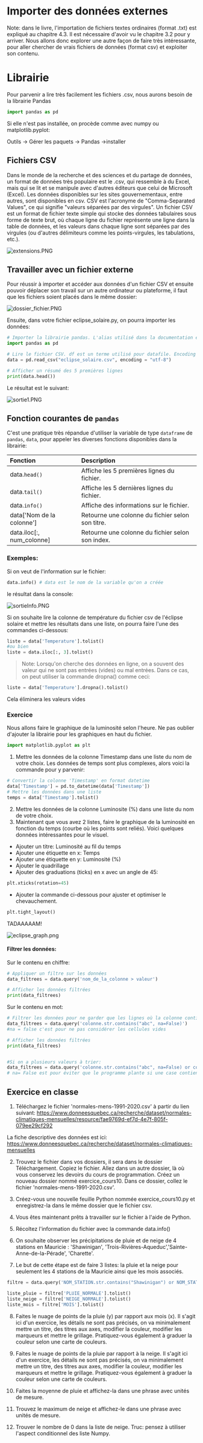 # Importer des données externes 

Note: dans le livre, l'importation de fichiers textes ordinaires (format .txt) est expliqué au chapitre 4.3. Il est nécessaire d'avoir vu le chapitre 3.2 pour y arriver. Nous allons donc explorer une autre façon de faire très intéressante, pour aller chercher de vrais fichiers de données (format csv) et exploiter son contenu.

# Librairie

Pour parvenir a lire très facilement les fichiers .csv, nous aurons besoin de la librairie Pandas
```py
import pandas as pd
```
Si elle n'est pas installée, on procède comme avec numpy ou matplotlib.pyplot:

Outils -> Gérer les paquets -> Pandas ->installer

## Fichiers CSV

Dans le monde de la recherche et des sciences et du partage de données, un format de données très populaire est le .csv, qui ressemble à du Excel, mais qui se lit et se manipule avec d'autres éditeurs que celui de Microsoft (Excel). Les données disponibles sur les sites gouvernementaux, entre autres, sont disponibles en csv.
CSV est l'acronyme de "Comma-Separated Values", ce qui signifie "valeurs séparées par des virgules". Un fichier CSV est un format de fichier texte simple qui stocke des données tabulaires sous forme de texte brut, où chaque ligne du fichier représente une ligne dans la table de données, et les valeurs dans chaque ligne sont séparées par des virgules (ou d'autres délimiteurs comme les points-virgules, les tabulations, etc.).

![extensions.PNG](img/extensions.PNG)

## Travailler avec un fichier externe

Pour réussir à importer et accéder aux données d'un fichier CSV et ensuite pouvoir déplacer son travail sur un autre ordinateur ou plateforme, il faut que les fichiers soient placés dans le même dossier:


![dossier_fichier.PNG](img/dossier_fichier.PNG)

Ensuite, dans votre fichier eclipse_solaire.py, on pourra importer les données:

```py
# Importer la librairie pandas. L'alias utilisé dans la documentation est l'alias pd. 
import pandas as pd

# Lire le fichier CSV. df est un terme utilisé pour datafile. Encoding = "utf-8" est pour s'assurer que les caractères francophones soient pris en charge
data = pd.read_csv("eclipse_solaire.csv", encoding = "utf-8")

# Afficher un résumé des 5 premières lignes
print(data.head())
```

Le résultat est le suivant:

![sortie1.PNG](img/sortie1.PNG)

## Fonction courantes de `pandas`

C'est une pratique très répandue d'utiliser la variable de type `dataframe` de `pandas`, `data`, pour appeler les diverses fonctions disponibles dans la librairie:


| Fonction                   | Description                                      |
|:---------------------------|:-------------------------------------------------|
| data.`head()`                  | Affiche les 5 premières lignes du fichier.      |
| data.`tail()`                  | Affiche les 5 dernières lignes du fichier.      |
| data.`info()`                  | Affiche des informations sur le fichier.        |
| data['Nom de la colonne']    | Retourne une colonne du fichier selon son titre.                 |
| data.iloc[:, num_colonne]    | Retourne une colonne du fichier selon son index.                 |

### Exemples:

Si on veut de l'information sur le fichier:

```py
data.info() # data est le nom de la variable qu'on a créée
```
le résultat dans la console:

![sortieInfo.PNG](img/sortieInfo.PNG)

Si on souhaite lire la colonne de température du fichier csv de l'éclipse solaire et mettre les résultats dans une liste, on pourra faire l'une des commandes ci-dessous:

```py
liste = data['Temperature'].tolist()
#ou bien
liste = data.iloc[:, 3].tolist()   
``` 

> Note: Lorsqu'on cherche des données en ligne, on a souvent des valeur qui ne sont pas entrées (vides) ou mal entrées. Dans ce cas, on peut utiliser la commande dropna() comme ceci:
```py
liste = data['Temperature'].dropna().tolist()
```
Cela éliminera les valeurs vides

### Exercice

Nous allons faire le graphique de la luminosité selon l'heure. Ne pas oublier d'ajouter la librairie pour les graphiques en haut du fichier.

```py
import matplotlib.pyplot as plt
```

1. Mettre les données de la colonne Timestamp dans une liste du nom de votre choix. Les données de temps sont plus complexes, alors voici la commande pour y parvenir:

```py
# Convertir la colonne 'Timestamp' en format datetime
data['Timestamp'] = pd.to_datetime(data['Timestamp']) 
# Mettre les données dans une liste
temps = data['Timestamp'].tolist()
```

2. Mettre les données de la colonne Luminosite (%) dans une liste du nom de votre choix.
3. Maintenant que vous avez 2 listes, faire le graphique de la luminosité en fonction du temps (courbe où les points sont reliés). Voici quelques données intéressantes pour le visuel.

- Ajouter un titre: Luminosité au fil du temps
- Ajouter une étiquette en x: Temps
- Ajouter une étiquette en y: Luminosité (%)
- Ajouter le quadrillage
- Ajouter des graduations (ticks) en x avec un angle de 45:
```py
plt.xticks(rotation=45)
```
- Ajouter la commande ci-dessous pour ajuster et optimiser le chevauchement.

```py
plt.tight_layout()
```
TADAAAAAM!

![eclipse_graph.png](img/eclipse_graph.png)


#### Filtrer les données:

Sur le contenu en chiffre:

```py
# Appliquer un filtre sur les données
data_filtrees = data.query('nom_de_la_colonne > valeur')

# Afficher les données filtrées
print(data_filtrees)
```

Sur le contenu en mot:

```py
# Filtrer les données pour ne garder que les lignes où la colonne contient 'abc'
data_filtrees = data.query('colonne.str.contains("abc", na=False)')  
#na = false c'est pour ne pas considérer les cellules vides

# Afficher les données filtrées
print(data_filtrees)


#Si on a plusieurs valeurs à trier:
data_filtrees = data.query('colonne.str.contains("abc", na=False) or colonne.str.contains("xyz",na=False)')
# na= False est pour éviter que le programme plante si une case contient une donnée qui n'est pas du type voulu.
```

## Exercice en classe

1. Téléchargez le fichier 'normales-mens-1991-2020.csv' à partir du lien suivant: https://www.donneesquebec.ca/recherche/dataset/normales-climatiques-mensuelles/resource/fae9769d-ef7d-4e7f-805f-079ee29cf292

La fiche descriptive des données est ici: https://www.donneesquebec.ca/recherche/dataset/normales-climatiques-mensuelles

2. Trouvez le fichier dans vos dossiers, il sera dans le dossier Téléchargement. Copiez le fichier. Allez dans un autre dossier, là où vous conservez les devoirs du cours de programmation. Créez un nouveau dossier nommé exercice_cours10. Dans ce dossier, collez le fichier 'normales-mens-1991-2020.csv'.

3. Créez-vous une nouvelle feuille Python nommée exercice_cours10.py et enregistrez-la dans le même dossier que le fichier csv.

4. Vous êtes maintenant prêts à travailler sur le fichier à l'aide de Python.

5. Récoltez l'information du fichier avec la commande data.info()

6. On souhaite observer les précipitations de pluie et de neige de 4 stations en Mauricie : 'Shawinigan', 'Trois-Rivières-Aqueduc','Sainte-Anne-de-la-Pérade', 'Charette'. 

7. Le but de cette étape est de faire 3 listes: la pluie et la neige pour seulement les 4 stations de la Mauricie ainsi que les mois associés.


```py
filtre = data.query('NOM_STATION.str.contains("Shawinigan") or NOM_STATION.str.contains("Trois-Rivières-Aqueduc", na=False) or NOM_STATION.str.contains("Sainte-Anne-de-la-Pérade", na=False) or NOM_STATION.str.contains("Charette", na=False)')

liste_pluie = filtre['PLUIE_NORMALE'].tolist()
liste_neige = filtre['NEIGE_NORMALE'].tolist()
liste_mois = filtre['MOIS'].tolist()
```

8. Faites le nuage de points de la pluie (y) par rapport aux mois (x). Il s'agit ici d'un exercice, les détails ne sont pas précisés, on va minimalement mettre un titre, des titres aux axes, modifier la couleur, modifier les marqueurs et mettre le grillage. Pratiquez-vous également à graduer la couleur selon une carte de couleurs.

9. Faites le nuage de points de la pluie par rapport à la neige. Il s'agit ici d'un exercice, les détails ne sont pas précisés, on va minimalement mettre un titre, des titres aux axes, modifier la couleur, modifier les marqueurs et mettre le grillage. Pratiquez-vous également à graduer la couleur selon une carte de couleurs.

10. Faites la moyenne de pluie et affichez-la dans une phrase avec unités de mesure.

11. Trouvez le maximum de neige et affichez-le dans une phrase avec unités de mesure.

12. Trouver le nombre de 0 dans la liste de neige. Truc: pensez à utiliser l'aspect conditionnel des liste Numpy.


